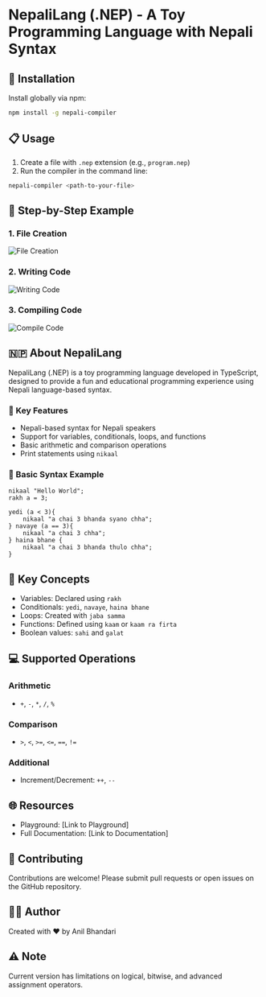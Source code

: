 # NepaliLang (.NEP) - A Toy Programming Language with Nepali Syntax

## 🚀 Installation

Install globally via npm:
```bash
npm install -g nepali-compiler
```

## 📋 Usage

1. Create a file with `.nep` extension (e.g., `program.nep`)
2. Run the compiler in the command line:
```bash
nepali-compiler <path-to-your-file>
```

## 📸 Step-by-Step Example

### 1. File Creation
![File Creation](https://res.cloudinary.com/dcnm2ql9y/image/upload/v1733334725/Screenshot_from_2024-12-04_22-24-03_lj5y7y.png)

### 2. Writing Code
![Writing Code](https://res.cloudinary.com/dcnm2ql9y/image/upload/v1733334773/Screenshot_from_2024-12-04_22-25-53_gmch2j.png)

### 3. Compiling Code
![Compile Code](https://res.cloudinary.com/dcnm2ql9y/image/upload/v1733334816/Screenshot_from_2024-12-04_22-26-34_azbngf.png)

## 🇳🇵 About NepaliLang

NepaliLang (.NEP) is a toy programming language developed in TypeScript, designed to provide a fun and educational programming experience using Nepali language-based syntax.

### 🌟 Key Features
- Nepali-based syntax for Nepali speakers
- Support for variables, conditionals, loops, and functions
- Basic arithmetic and comparison operations
- Print statements using `nikaal`

### 📝 Basic Syntax Example

```
nikaal "Hello World";
rakh a = 3;

yedi (a < 3){
    nikaal "a chai 3 bhanda syano chha";
} navaye (a == 3){
    nikaal "a chai 3 chha";
} haina bhane {
    nikaal "a chai 3 bhanda thulo chha";
}
```

## 🔑 Key Concepts

- Variables: Declared using `rakh`
- Conditionals: `yedi`, `navaye`, `haina bhane`
- Loops: Created with `jaba samma`
- Functions: Defined using `kaam` or `kaam ra firta`
- Boolean values: `sahi` and `galat`

## 💻 Supported Operations

### Arithmetic
- `+`, `-`, `*`, `/`, `%`

### Comparison
- `>`, `<`, `>=`, `<=`, `==`, `!=`

### Additional
- Increment/Decrement: `++`, `--`

## 🌐 Resources
- Playground: [Link to Playground]
- Full Documentation: [Link to Documentation]

## 🤝 Contributing
Contributions are welcome! Please submit pull requests or open issues on the GitHub repository.

## 👨‍💻 Author
Created with ❤️ by Anil Bhandari

## ⚠️ Note
Current version has limitations on logical, bitwise, and advanced assignment operators.

